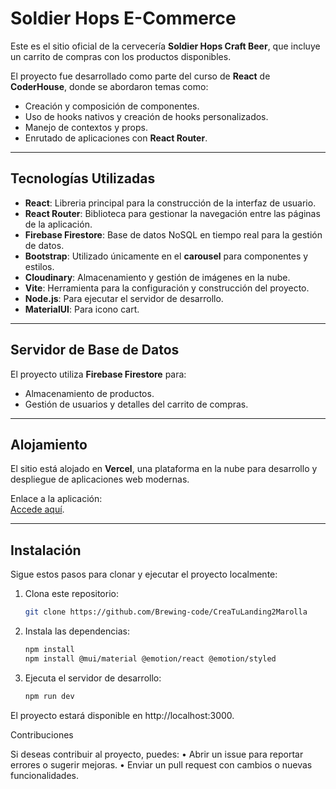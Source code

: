 # Soldier Hops E-Commerce 

Este es el sitio oficial de la cervecería **Soldier Hops Craft Beer**, que incluye un carrito de compras con los productos disponibles.  

El proyecto fue desarrollado como parte del curso de **React** de **CoderHouse**, donde se abordaron temas como:  

- Creación y composición de componentes.  
- Uso de hooks nativos y creación de hooks personalizados.  
- Manejo de contextos y props.  
- Enrutado de aplicaciones con **React Router**.  

---

## Tecnologías Utilizadas  

- **React**: Libreria principal para la construcción de la interfaz de usuario.  
- **React Router**: Biblioteca para gestionar la navegación entre las páginas de la aplicación.  
- **Firebase Firestore**: Base de datos NoSQL en tiempo real para la gestión de datos.  
- **Bootstrap**: Utilizado únicamente en el **carousel** para componentes y estilos.  
- **Cloudinary**: Almacenamiento y gestión de imágenes en la nube.  
- **Vite**: Herramienta para la configuración y construcción del proyecto.  
- **Node.js**: Para ejecutar el servidor de desarrollo.  
- **MaterialUI**: Para icono cart.
---

## Servidor de Base de Datos  

El proyecto utiliza **Firebase Firestore** para:  
- Almacenamiento de productos.  
- Gestión de usuarios y detalles del carrito de compras.  

---

## Alojamiento  

El sitio está alojado en **Vercel**, una plataforma en la nube para desarrollo y despliegue de aplicaciones web modernas.  

Enlace a la aplicación:  
[Accede aquí](https://crea-tu-landing2-marolla.vercel.app/).  

---

## Instalación  

Sigue estos pasos para clonar y ejecutar el proyecto localmente:  

1. Clona este repositorio:  
   ```bash
   git clone https://github.com/Brewing-code/CreaTuLanding2Marolla

2. Instala las dependencias:
   ```bash
   npm install
   npm install @mui/material @emotion/react @emotion/styled


3. Ejecuta el servidor de desarrollo:
   ```bash
   npm run dev

El proyecto estará disponible en http://localhost:3000.

Contribuciones

Si deseas contribuir al proyecto, puedes:
	•	Abrir un issue para reportar errores o sugerir mejoras.
	•	Enviar un pull request con cambios o nuevas funcionalidades.